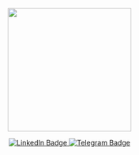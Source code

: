 
<p align="center">
  <img src="https://media1.giphy.com/media/3kPDmoWdBpQPNhCnUG/giphy.gif" width="250"/>
</p>
<p align="center">
  <a href="https://www.linkedin.com/in/paintmeyellow/">
    <img src="https://img.shields.io/badge/LinkedIn-blue?style=for-the-badge&logo=linkedin&logoColor=white" alt="LinkedIn Badge">
  </a>
  <a href="https://t.me/paintmeyelllow">
    <img src="https://img.shields.io/badge/telegram-blue?style=for-the-badge&logo=telegram&logoColor=white" alt="Telegram Badge">
  </a>
</p>
